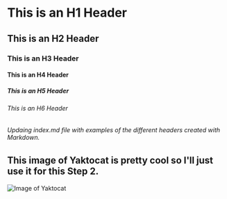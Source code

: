 # This is an H1 Header
## This is an H2 Header
### This is an H3 Header
#### This is an H4 Header
##### This is an H5 Header
###### This is an H6 Header

###### Updaing index.md file with examples of the different headers created with Markdown.

## This image of Yaktocat is pretty cool so I'll just use it for this Step 2. 
![Image of Yaktocat](https://octodex.github.com/images/yaktocat.png)
